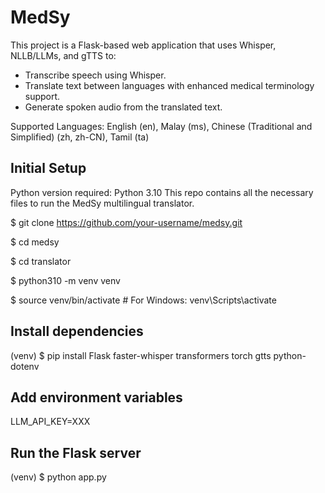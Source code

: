 # MedSy
This project is a Flask-based web application that uses Whisper, NLLB/LLMs, and gTTS to:
- Transcribe speech using Whisper.
- Translate text between languages with enhanced medical terminology support.
- Generate spoken audio from the translated text.

Supported Languages:
English (en), Malay (ms), Chinese (Traditional and Simplified) (zh, zh-CN), Tamil (ta)

## Initial Setup
Python version required: Python 3.10
This repo contains all the necessary files to run the MedSy multilingual translator.

$ git clone https://github.com/your-username/medsy.git

$ cd medsy

$ cd translator

$ python310 -m venv venv

$ source venv/bin/activate # For Windows: venv\Scripts\activate

## Install dependencies
(venv) $ pip install Flask faster-whisper transformers torch gtts python-dotenv

## Add environment variables
LLM_API_KEY=XXX

## Run the Flask server
(venv) $ python app.py

